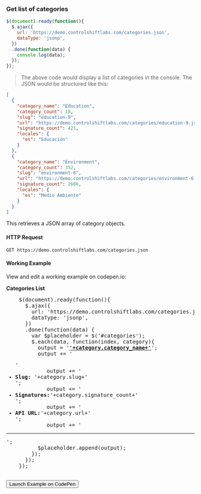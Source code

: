 ### Get list of categories

```js
$(document).ready(function(){
  $.ajax({
    url: 'https://demo.controlshiftlabs.com/categories.json',
    dataType: 'jsonp',
  })
  .done(function(data) {
    console.log(data);
  });
});
```

> The above code would display a list of categories in the console.  The JSON would be structured like this:

```json
[
  {
    "category_name": "Education",
    "category_count": 18,
    "slug": "education-9",
    "url": "https://demo.controlshiftlabs.com/categories/education-9.json",
    "signature_count": 421,
    "locales": {
      "es": "Educación"
    }
  },
  {
    "category_name": "Environment",
    "category_count": 352,
    "slug": "environment-6",
    "url": "https://demo.controlshiftlabs.com/categories/environment-6.json",
    "signature_count": 2606,
    "locales": {
      "es": "Medio Ambiente"
    }
  }
]
```

This retrieves a JSON array of category objects.

#### HTTP Request

`GET https://demo.controlshiftlabs.com/categories.json`

#### Working Example

View and edit a working example on codepen.io:

<div class="js-codepen-data hidden" data-title="ControlShift Labs: Categories List Example">
  <div class="codepen-html">
    <strong>Categories List</strong>
    <div id="categories">
    </div>
  </div>
  <pre class="codepen-js">
    $(document).ready(function(){
      $.ajax({
        url: 'https://demo.controlshiftlabs.com/categories.json',
        dataType: 'jsonp',
      })
      .done(function(data) {
        var $placeholder = $('#categories');
        $.each(data, function(index, category){
          output = '<strong><a href="'+category.url+'">'+category.category_name+'</a></strong>';
          output += '<ul>'
          output += '<li><strong>Slug:</strong> '+category.slug+'</li>';
          output += '<li><strong>Signatures:</strong>'+category.signature_count+'</li>';
          output += '<li><strong>API URL:</strong>'+category.url+'</li>';
          output += '</ul><hr/>';
          $placeholder.append(output);
        });
      });
    });
  </pre>
</div>

<form action="https://codepen.io/pen/define" method="POST" target="_blank" class="hidden">
  <input type="hidden" name="data" class="js-data" value="">
  <input type="submit" value="Launch Example on CodePen">
</form>

<div></div>
